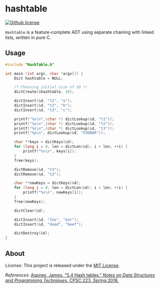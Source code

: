 # hashtable
[![Github license](https://img.shields.io/github/license/mashape/apistatus.svg?style=flat-square)](https://github.com/TheShepord/hashtable/blob/master/LICENSE)

`Hashtable` is a feature-complete ADT using separate chaining with linked lists, written in pure C.

## Usage
```C
#include "HashTable.h"

int main (int argc, char *argv[]) {
    Dict hashtable = NULL;

    /* Choosing initial size of 10 */
    dictCreate(&hashtable, 10);

    dictInsert(&d, "t1", "a");
    dictInsert(&d, "t2", "b");
    dictInsert(&d, "t3", "c");

    printf("%s\n",(char *) dictLookup(&d, "t1"));
    printf("%s\n",(char *) dictLookup(&d, "t2"));
    printf("%s\n",(char *) dictLookup(&d, "t3"));
    printf("%p\n", dictLookup(&d, "FOOBAR"));

    char **keys = dictKeys(&d);
    for (long i = 0, len = dictLen(&d); i < len; ++i) {
        printf("%s\n", keys[i]);
    }
    free(keys);

    dictRemove(&d, "t3");
    dictRemove(&d, "t2");

    char **newKeys = dictKeys(&d);
    for (long i = 0, len = dictLen(&d); i < len; ++i) {
        printf("%s\n", newKeys[i]);
    }
    free(newKeys);

    dictClear(&d);

    dictInsert(&d, "foo", "bar");
    dictInsert(&d, "dead", "beef");

    dictDestroy(&d);
}
```

## About

*License*: This project is released under the [MIT License](https://github.com/TheShepord/hashtable/blob/master/LICENSE).

*References*: [Aspnes, James. "5.4 Hash tables." *Notes on Data Structures and Programming Techniques*, CPSC 223, Spring 2018.](https://www.cs.yale.edu/homes/aspnes/classes/223/notes.html#hashTables)
